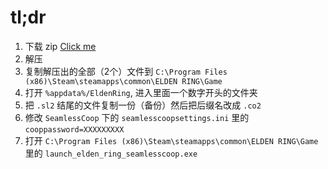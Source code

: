 
# tl;dr

1. 下载 zip [Click me](https://github.com/hihereexc/eldenringcoop/raw/main/files/Seamless%20Co-op%20BETA%201.4.5-510-1-4-5-1676924101.zip)
2. 解压
3. 复制解压出的全部（2个）文件到 `C:\Program Files (x86)\Steam\steamapps\common\ELDEN RING\Game`
4. 打开 `%appdata%/EldenRing`, 进入里面一个数字开头的文件夹
5. 把 `.sl2` 结尾的文件复制一份（备份）然后把后缀名改成 `.co2`
6. 修改 `SeamlessCoop` 下的 `seamlesscoopsettings.ini` 里的 `cooppassword=XXXXXXXXX`
7. 打开 `C:\Program Files (x86)\Steam\steamapps\common\ELDEN RING\Game` 里的 `launch_elden_ring_seamlesscoop.exe`
